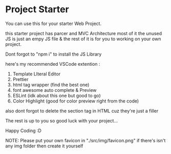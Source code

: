 # Project Starter

You can use this for your starter Web Project.

this starter project has parcer and MVC Architecture
most of it the unused JS is just an empy JS file & the rest of it is for you to working on your own project.

Dont forgot to "npm i" to install the JS Library

here's my recommended VSCode extention :

1. Template LIteral Editor
2. Prettier
3. html tag wrapper (find the best one)
4. font awesome auto complete & Preview
5. ESLint (idk about this one but good to go)
6. Color Highlight (good for color preview right from the code)

also dont forgot to delete the section tag in HTML cuz they're just a filler

The rest is up to you so good luck with your project...

Happy Coding :D

NOTE: Please put your own favicon in "./src/img/favicon.png" if there's isn't any img folder then create it yourself
